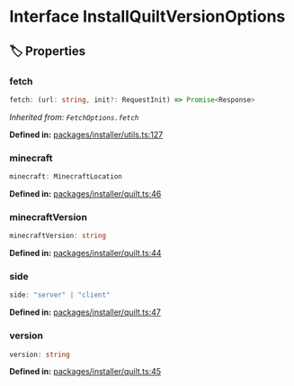 # Interface InstallQuiltVersionOptions

## 🏷️ Properties

### fetch <Badge type="info" text="optional" />

```ts
fetch: (url: string, init?: RequestInit) => Promise<Response>
```
*Inherited from: `FetchOptions.fetch`*

<p style="font-size: 14px; color: var(--vp-c-text-2)">
<strong>Defined in:</strong> <a href="https://github.com/voxelum/minecraft-launcher-core-node/blob/master/packages/installer/utils.ts#L127" target="_blank" rel="noreferrer">packages/installer/utils.ts:127</a>
</p>


### minecraft

```ts
minecraft: MinecraftLocation
```
<p style="font-size: 14px; color: var(--vp-c-text-2)">
<strong>Defined in:</strong> <a href="https://github.com/voxelum/minecraft-launcher-core-node/blob/master/packages/installer/quilt.ts#L46" target="_blank" rel="noreferrer">packages/installer/quilt.ts:46</a>
</p>


### minecraftVersion

```ts
minecraftVersion: string
```
<p style="font-size: 14px; color: var(--vp-c-text-2)">
<strong>Defined in:</strong> <a href="https://github.com/voxelum/minecraft-launcher-core-node/blob/master/packages/installer/quilt.ts#L44" target="_blank" rel="noreferrer">packages/installer/quilt.ts:44</a>
</p>


### side <Badge type="info" text="optional" />

```ts
side: "server" | "client"
```
<p style="font-size: 14px; color: var(--vp-c-text-2)">
<strong>Defined in:</strong> <a href="https://github.com/voxelum/minecraft-launcher-core-node/blob/master/packages/installer/quilt.ts#L47" target="_blank" rel="noreferrer">packages/installer/quilt.ts:47</a>
</p>


### version

```ts
version: string
```
<p style="font-size: 14px; color: var(--vp-c-text-2)">
<strong>Defined in:</strong> <a href="https://github.com/voxelum/minecraft-launcher-core-node/blob/master/packages/installer/quilt.ts#L45" target="_blank" rel="noreferrer">packages/installer/quilt.ts:45</a>
</p>


